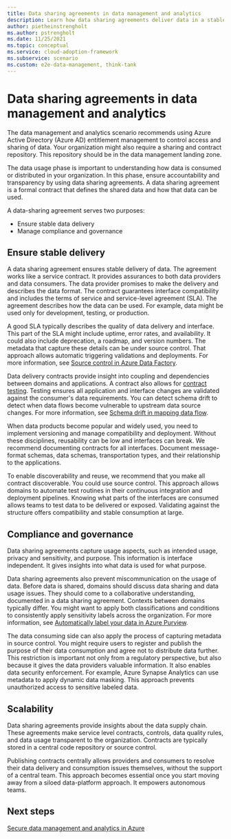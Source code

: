 ```yaml
---
title: Data sharing agreements in data management and analytics
description: Learn how data sharing agreements deliver data in a stable way while managing compliance and governance in Azure.
author: pietheinstrengholt
ms.author: pstrengholt
ms.date: 11/25/2021
ms.topic: conceptual
ms.service: cloud-adoption-framework
ms.subservice: scenario
ms.custom: e2e-data-management, think-tank
---
```


# Data sharing agreements in data management and analytics

The data management and analytics scenario recommends using Azure Active Directory (Azure AD) entitlement management to control access and sharing of data. Your organization might also require a sharing and contract repository. This repository should be in the data management landing zone.

The data usage phase is important to understanding how data is consumed or distributed in your organization. In this phase, ensure accountability and transparency by using data sharing agreements. A data sharing agreement is a formal contract that defines the shared data and how that data can be used.

A data-sharing agreement serves two purposes:

- Ensure stable data delivery
- Manage compliance and governance

## Ensure stable delivery

A data sharing agreement ensures stable delivery of data. The agreement works like a service contract. It provides assurances to both data providers and data consumers. The data provider promises to make the delivery and describes the data format. The contract guarantees interface compatibility and includes the terms of service and service-level agreement (SLA). The agreement describes how the data can be used. For example, data might be used only for development, testing, or production.

A good SLA typically describes the quality of data delivery and interface. This part of the SLA might include uptime, error rates, and availability. It could also include deprecation, a roadmap, and version numbers. The metadata that capture these details can be under source control. That approach allows automatic triggering validations and deployments. For more information, see [Source control in Azure Data Factory](/azure/data-factory/source-control).

Data delivery contracts provide insight into coupling and dependencies between domains and applications. A contract also allows for [contract testing](/azure/data-factory/continuous-integration-delivery#cicd-lifecycle). Testing ensures all application and interface changes are validated against the consumer's data requirements. You can detect schema drift to detect when data flows become vulnerable to upstream data source changes. For more information, see [Schema drift in mapping data flow](/azure/data-factory/concepts-data-flow-schema-drift).

When data products become popular and widely used, you need to implement versioning and manage compatibility and deployment. Without these disciplines, reusability can be low and interfaces can break. We recommend documenting contracts for all interfaces. Document message-format schemas, data schemas, transportation types, and their relationship to the applications.

To enable discoverability and reuse, we recommend that you make all contract discoverable. You could use source control. This approach allows domains to automate test routines in their continuous integration and deployment pipelines. Knowing what parts of the interfaces are consumed allows teams to test data to be delivered or exposed. Validating against the structure offers compatibility and stable consumption at large.

## Compliance and governance

Data sharing agreements capture usage aspects, such as intended usage, privacy and sensitivity, and purpose. This information is interface independent. It gives insights into what data is used for what purpose.

Data sharing agreements also prevent miscommunication on the usage of data. Before data is shared, domains should discuss data sharing and data usage issues. They should come to a collaborative understanding, documented in a data sharing agreement. Contexts between domains typically differ. You might want to apply both classifications and conditions to consistently apply sensitivity labels across the organization. For more information, see [Automatically label your data in Azure Purview](/azure/purview/create-sensitivity-label).

The data consuming side can also apply the process of capturing metadata in source control. You might require users to register and publish the purpose of their data consumption and agree not to distribute data further. This restriction is important not only from a regulatory perspective, but also because it gives the data providers valuable information. It also enables data security enforcement. For example, Azure Synapse Analytics can use metadata to apply dynamic data masking. This approach prevents unauthorized access to sensitive labeled data.

## Scalability

Data sharing agreements provide insights about the data supply chain. These agreements make service level contracts, controls, data quality rules, and data usage transparent to the organization. Contracts are typically stored in a central code repository or source control.

Publishing contracts centrally allows providers and consumers to resolve their data delivery and consumption issues themselves, without the support of a central team. This approach becomes essential once you start moving away from a siloed data-platform approach. It empowers autonomous teams.

## Next steps

[Secure data management and analytics in Azure](./secure.md)
